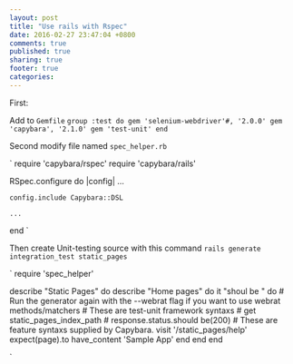 ```yaml
---
layout: post
title: "Use rails with Rspec"
date: 2016-02-27 23:47:04 +0800
comments: true
published: true
sharing: true
footer: true
categories:
---
```


First:

Add to `Gemfile`
`
group :test do
    gem 'selenium-webdriver'#, '2.0.0'
    gem 'capybara', '2.1.0'
    gem 'test-unit'
end
`

Second modify file named `spec_helper.rb`

`
require 'capybara/rspec'
require 'capybara/rails'

RSpec.configure do |config|
    ...

    config.include Capybara::DSL

    ...
end
`


Then create Unit-testing source with this command `rails generate integration_test static_pages`

`
require 'spec_helper'

describe "Static Pages" do
  describe "Home pages" do
    it "shoul be " do
      # Run the generator again with the --webrat flag if you want to use webrat methods/matchers
      # These are test-unit framework syntaxs
    #   get static_pages_index_path
    #   response.status.should be(200)
      # These are feature syntaxs supplied by Capybara.
        visit '/static_pages/help'
        expect(page).to have_content 'Sample App'
    end
  end
end

`
